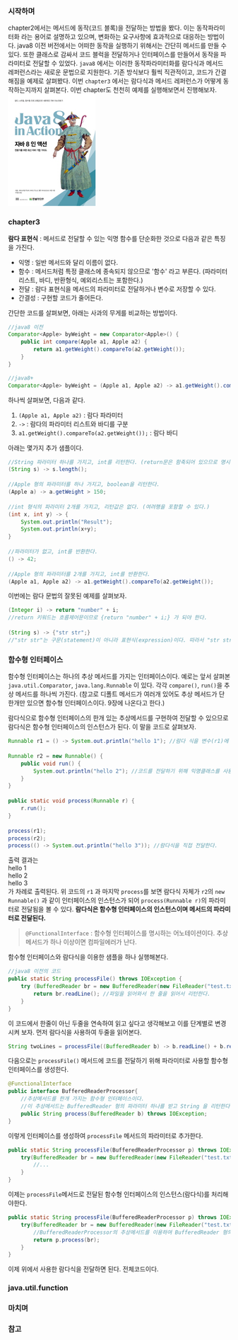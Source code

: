 ### 시작하며
chapter2에서는 메서드에 동작(코드 블록)을 전달하는 방법을 봤다. 이는 동작파라미터화 라는 용어로 설명하고 있으며, 변화하는 요구사항에 효과적으로 대응하는 방법이다. java8 이전 버전에서는 어떠한 동작을 실행하기 위해서는 간단히 메서드를 만들 수 있다. 또한 클래스로 감싸서 코드 블럭을 전달하거나 인터페이스를 만들어서 동작을 파라미터로 전달할 수 있었다. `java8` 에서는 이러한 동작파라미터화를 람다식과 메서드 레퍼런스라는 새로운 문법으로 지원한다. 기존 방식보다 훨씩 직관적이고, 코드가 간결해짐을 예제로 살펴봤다. 이번 `chapter3` 에서는 람다식과 메서드 레퍼런스가 어떻게 동작하는지까지 살펴본다. 이번 chapter도 천천히 예제를 실행해보면서 진행해보자.  
![Java8 in Action](java8inaction.jpg)  

### chapter3
**람다 표현식** : 메서드로 전달할 수 있는 익명 함수를 단순화한 것으로 다음과 같은 특징을 가진다.
* 익명 : 일반 메서드와 달리 이름이 없다.
* 함수 : 메서드처럼 특정 클래스에 종속되지 않으므로 '함수' 라고 부른다. (파라미터 리스트, 바디, 반환형식, 예외리스트는 포함한다.)
* 전달 : 람다 표현식을 메서드의 파라미터로 전달하거나 변수로 저장할 수 있다.
* 간결성 : 구현할 코드가 줄어든다.

간단한 코드를 살펴보면, 아래는 사과의 무게를 비교하는 방법이다.
```java
//java8 이전
Comparator<Apple> byWeight = new Comparator<Apple>() {
    public int compare(Apple a1, Apple a2) {
        return a1.getWeight().compareTo(a2.getWeight());
    }
}
```
```java
//java8+
Comparator<Apple> byWeight = (Apple a1, Apple a2) -> a1.getWeight().compareTo(a2.getWeight());
```
하나씩 살펴보면, 다음과 같다.
1. `(Apple a1, Apple a2)` : 람다 파라미터
1. `->` : 람다의 파라미터 리스트와 바디를 구분
1. `a1.getWeight().compareTo(a2.getWeight());` : 람다 바디

아래는 몇가지 추가 샘플이다.
```java
//String 파라미터 하나를 가지고, int를 리턴한다. (return문은 함축되어 있으므로 명시하지 않아도 된다.)
(String s) -> s.length();

//Apple 형의 파라미터를 하나 가지고, boolean을 리턴한다.
(Apple a) -> a.getWeight > 150;

//int 형식의 파라미터 2개를 가지고, 리턴값은 없다. (여려행을 포함할 수 있다.)
(int x, int y) -> {
    System.out.println("Result");
    System.out.println(x+y);
}

//파라미터가 없고, int를 반환한다.
() -> 42;

//Apple 형의 파라미터를 2개를 가지고, int를 반환한다.
(Apple a1, Apple a2) -> a1.getWeight().compareTo(a2.getWeight());
```
이번에는 람다 문법의 잘못된 예제를 살펴보자.
```java
(Integer i) -> return "number" + i;
//return 키워드는 흐름제어문이므로 {return "number" + i;} 가 되야 한다.

(String s) -> {"str str";}
//"str str"는 구문(statement)이 아니라 표현식(expression)이다. 따라서 "str str"; 또는 {return "str str";} 가 되야 한다.
```

### 함수형 인터페이스
함수형 인터페이스는 하나의 추상 메서드를 가지는 인터페이스이다. 예로는 앞서 살펴본 `java.util.Comparator`, `java.lang.Runnable` 이 있다. 각각 `compare()`, `run()`을 추상 메서드를 하나씩 가진다. (참고로 디폴트 메서드가 여러개 있어도 추상 메서드가 단 한개만 있으면 함수형 인터페이스이다. 9장에 나온다고 한다.)  
  
람다식으로 함수형 인터페이스의 한개 있는 추상메서드를 구현하여 전달할 수 있으므로 람다식은 함수형 인터페이스의 인스턴스가 된다. 이 말을 코드로 살펴보자.
```java
Runnable r1 = () -> System.out.println("hello 1"); //람다 식을 변수(r1)에 할당한다.

Runnable r2 = new Runnable() {
    public void run() {
        System.out.println("hello 2"); //코드를 전달하기 위해 익명클래스를 사용한다. 익명클래스의 인스턴스를 변수 r2에 할당한다.
    }
}

public static void process(Runnable r) {
    r.run();
}

process(r1);
process(r2);
process(() -> System.out.println("hello 3")); //람다식을 직접 전달한다.
```
출력 결과는  
hello 1  
hello 2  
hello 3  
가 차례로 출력된다. 위 코드의 `r1` 과 마지막 `process`를 보면 람다식 자체가 `r2`의 `new Runnable()` 과 같이 인터페이스의 인스턴스가 되어 `process(Runnable r)`의 파라미터로 전달됨을 볼 수 있다. **람다식은 함수형 인터페이스의 인스턴스이며 메서드의 파라미터로 전달된다.**

> `@FunctionalInterface` : 함수형 인터페이스를 명시하는 어노테이션이다. 추상 메서드가 하나 이상이면 컴파일에러가 난다.

함수형 인터페이스와 람다식을 이용한 샘플을 하나 실행해본다.
```java
//java8 이전의 코드
public static String processFile() throws IOException {
    try (BufferedReader br = new BufferedReader(new FileReader("test.txt"))) {
        return br.readLine(); //파일을 읽어와서 한 줄을 읽어서 리턴한다.
    }
}
```
이 코드에서 한줄이 아닌 두줄을 연속하여 읽고 싶다고 생각해보고 이를 단계별로 변경시켜 보자. 먼저 람다식을 사용하여 두줄을 읽어본다.
```java
String twoLines = processFile((BufferedReader b) -> b.readLine() + b.readLine());
```
다음으로는 `processFile()` 메서드에 코드를 전달하기 위해 파라미터로 사용할 함수형 인터페이스를 생성한다.
```java
@FunctionalInterface
public interface BufferedReaderProcessor{
    //추상메서드를 한개 가지는 함수형 인터페이스이다.
    //이 추상메서드는 BufferedReader 형의 파라미터 하나를 받고 String 을 리턴한다.
	public String process(BufferedReader b) throws IOException;
}
```
이렇게 인터페이스를 생성하여 `processFile` 메서드의 파라미터로 추가한다.
```java
public static String processFile(BufferedReaderProcessor p) throws IOException {
	try(BufferedReader br = new BufferedReader(new FileReader("test.txt"))){
		//...
	}
}
```
이제는 `processFile`메서드로 전달된 함수형 인터페이스의 인스턴스(람다식)를 처리해야한다.
```java
public static String processFile(BufferedReaderProcessor p) throws IOException {
	try(BufferedReader br = new BufferedReader(new FileReader("test.txt"))){
        //BufferedReaderProcessor의 추상메서드를 이용하여 BufferedReader 형의 파라미터를 받아 String 리턴하도록 한다.
		return p.process(br); 
	}
}
```
이제 위에서 사용한 람다식을 전달하면 된다. 전체코드이다.


### java.util.function



### 마치며


### 참고
 